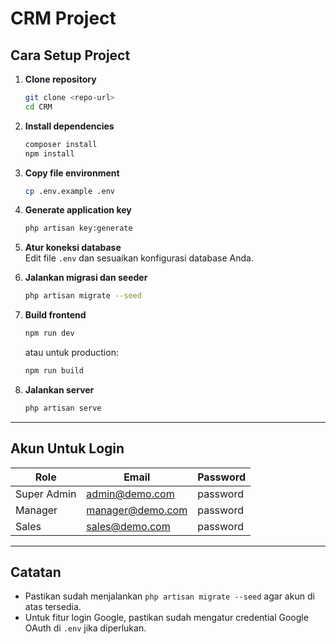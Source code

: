 # CRM Project

## Cara Setup Project

1. **Clone repository**
   ```bash
   git clone <repo-url>
   cd CRM
   ```

2. **Install dependencies**
   ```bash
   composer install
   npm install
   ```

3. **Copy file environment**
   ```bash
   cp .env.example .env
   ```

4. **Generate application key**
   ```bash
   php artisan key:generate
   ```

5. **Atur koneksi database**  
   Edit file `.env` dan sesuaikan konfigurasi database Anda.

6. **Jalankan migrasi dan seeder**
   ```bash
   php artisan migrate --seed
   ```

7. **Build frontend**
   ```bash
   npm run dev
   ```
   atau untuk production:
   ```bash
   npm run build
   ```

8. **Jalankan server**
   ```bash
   php artisan serve
   ```

---

## Akun Untuk Login

| Role         | Email              | Password  |
|--------------|--------------------|-----------|
| Super Admin  | admin@demo.com     | password  |
| Manager      | manager@demo.com   | password  |
| Sales        | sales@demo.com     | password  |

---

## Catatan

- Pastikan sudah menjalankan `php artisan migrate --seed` agar akun di atas tersedia.
- Untuk fitur login Google, pastikan sudah mengatur credential Google OAuth di `.env` jika diperlukan.